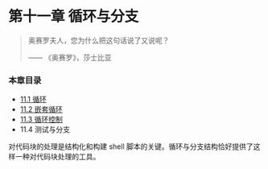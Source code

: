 # 第十一章 循环与分支

> 奥赛罗夫人，您为什么把这句话说了又说呢？
> 
> —— 《奥赛罗》，莎士比亚

### 本章目录

- [11.1 循环](11_1_loops.md)
- [11.2 嵌套循环](11_2_nested_loops.md)
- [11.3 循环控制](11_3_loop_control.md)
- 11.4 测试与分支

对代码块的处理是结构化和构建 shell 脚本的关键。循环与分支结构恰好提供了这样一种对代码块处理的工具。